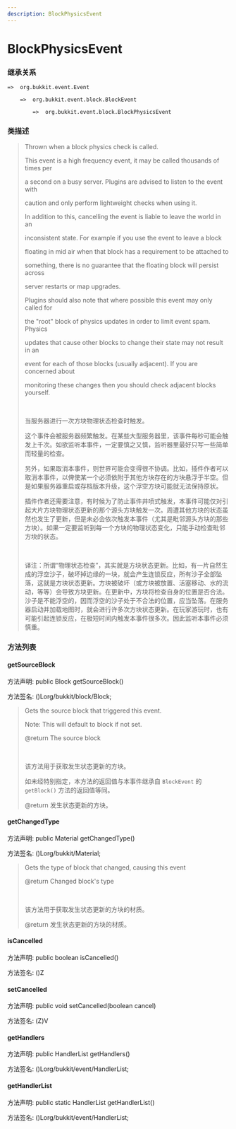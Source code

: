 ```yaml
---
description: BlockPhysicsEvent
---
```


# BlockPhysicsEvent

### 继承关系

    =>  org.bukkit.event.Event

        =>  org.bukkit.event.block.BlockEvent

            =>  org.bukkit.event.block.BlockPhysicsEvent

### 类描述

> Thrown when a block physics check is called.
> 
> This event is a high frequency event, it may be called thousands of times per
> 
> a second on a busy server. Plugins are advised to listen to the event with
> 
> caution and only perform lightweight checks when using it.
> 
> In addition to this, cancelling the event is liable to leave the world in an
> 
> inconsistent state. For example if you use the event to leave a block
> 
> floating in mid air when that block has a requirement to be attached to
> 
> something, there is no guarantee that the floating block will persist across
> 
> server restarts or map upgrades.
> 
> Plugins should also note that where possible this event may only called for
> 
> the "root" block of physics updates in order to limit event spam. Physics
> 
> updates that cause other blocks to change their state may not result in an
> 
> event for each of those blocks (usually adjacent). If you are concerned about
> 
> monitoring these changes then you should check adjacent blocks yourself.
> 
> <br>
> 
> 当服务器进行一次方块物理状态检查时触发。
> 
> 这个事件会被服务器频繁触发。在某些大型服务器里，该事件每秒可能会触发上千次。如欲监听本事件，一定要慎之又慎，监听器里最好只写一些简单而轻量的检查。
> 
> 另外，如果取消本事件，则世界可能会变得很不协调。比如，插件作者可以取消本事件，以俾使某一个必须依附于其他方块存在的方块悬浮于半空。但是如果服务器重启或存档版本升级，这个浮空方块可能就无法保持原状。
> 
> 插件作者还需要注意，有时候为了防止事件井喷式触发，本事件可能仅对引起大片方块物理状态更新的那个源头方块触发一次。周遭其他方块的状态虽然也发生了更新，但是未必会依次触发本事件（尤其是毗邻源头方块的那些方块）。如果一定要监听到每一个方块的物理状态变化，只能手动检查毗邻方块的状态。
> 
> <br>
> 
> 译注：所谓“物理状态检查”，其实就是方块状态更新。比如，有一片自然生成的浮空沙子，破坏掉边缘的一块，就会产生连锁反应，所有沙子全部坠落，这就是方块状态更新。方块被破坏（或方块被放置、活塞移动、水的流动，等等）会导致方块更新。在更新中，方块将检查自身的位置是否合法。沙子是不能浮空的，因而浮空的沙子处于不合法的位置，应当坠落。在服务器启动并加载地图时，就会进行许多次方块状态更新。在玩家游玩时，也有可能引起连锁反应，在极短时间内触发本事件很多次。因此监听本事件必须慎重。

### 方法列表

#### getSourceBlock

方法声明: public Block getSourceBlock()

方法签名: ()Lorg/bukkit/block/Block;

> Gets the source block that triggered this event.
> 
> Note: This will default to block if not set.
> 
> @return The source block
> 
> <br>
> 
> 该方法用于获取发生状态更新的方块。
> 
> 如未经特别指定，本方法的返回值与本事件继承自 `BlockEvent` 的 `getBlock()` 方法的返回值等同。
> 
> @return 发生状态更新的方块。

#### getChangedType

方法声明: public Material getChangedType()

方法签名: ()Lorg/bukkit/Material;

> Gets the type of block that changed, causing this event
> 
> @return Changed block's type
> 
> <br>
> 
> 该方法用于获取发生状态更新的方块的材质。
> 
> @return 发生状态更新的方块的材质。

#### isCancelled

方法声明: public boolean isCancelled()

方法签名: ()Z

#### setCancelled

方法声明: public void setCancelled(boolean cancel)

方法签名: (Z)V

#### getHandlers

方法声明: public HandlerList getHandlers()

方法签名: ()Lorg/bukkit/event/HandlerList;

#### getHandlerList

方法声明: public static HandlerList getHandlerList()

方法签名: ()Lorg/bukkit/event/HandlerList;